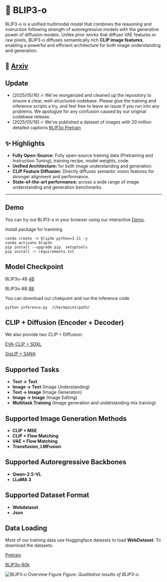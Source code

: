 # 🌌 BLIP3-o

BLIP3-o is a unified multimodal model that combines the reasoning and instruction following strength of autoregressive models with the generative power of diffusion models. Unlike prior works that diffuse VAE features or raw pixels, BLIP3-o diffuses semantically rich **CLIP image features**, enabling a powerful and efficient architecture for both image understanding and generation.

## 📖 [Arxiv](http://arxiv.org/abs/2505.09568)

## Update

- [2025/05/16] 🔥 We’ve reorganized and cleaned up the repository to ensure a clear, well-structured codebase. Please give the training and inference scripts a try, and feel free to leave an issue if you run into any problems. We apologize for any confusion caused by our original codebase release.
- [2025/05/16] 🔥 We’ve published a dataset of images with 20 million detailed captions [BLIP3o Pretrain](https://huggingface.co/datasets/BLIP3o/BLIP3o-Pretrain)



## ✨ Highlights

- **Fully Open-Source:** Fully open-source training data (Pretraining and Instruction Tuning), training recipe, model weights, code.
- **Unified Architecture:** for both image understanding and generation.
- **CLIP Feature Diffusion:** Directly diffuses semantic vision features for stronger alignment and performance.
- **State-of-the-art performance:** across a wide range of image understanding and generation benchmarks.


<!-- <p align="center">
  <img src="figure/arch.png" alt="BLIP3-U Overview Figure" width="700"/>
</p>

*Figure: Overview of the BLIP3-U architecture. We use Flow Matching Loss to predict the ground truth CLIP embeddings. At inference, the autoregressive model first generates a sequence of visual tokens from the given conditioning, and those visual tokens are then passed to a diffusion transformer that decodes them into the final image.* -->


---

## Demo


You can try out BLIP3-o in your browser using our interactive [Demo](https://blip3o.salesforceresearch.ai/). 



Install package for tranining
```Shell
conda create -n blip3o python=3.11 -y
conda activate blip3o
pip install --upgrade pip  setuptools
pip install -r requirements.txt
```

## Model Checkpoint

BLIP3o-4B [4B](https://huggingface.co/BLIP3o/BLIP3o-Model)

BLIP3o-8B [8B](https://huggingface.co/BLIP3o/BLIP3o-Model)

You can  download our chekpoint and run the inference code

```Shell
python inference.py  /checkpoint/path/
```


## CLIP + Diffusion (Encoder + Decoder)
We also provide two CLIP + Diffusion: 

[EVA-CLIP + SDXL](https://huggingface.co/BLIP3o/BLIP3o-Model)

[SigLIP + SANA](https://huggingface.co/BLIP3o/BLIP3o-Model)



## Supported Tasks

- **Text → Text**  
- **Image → Text** (Image Understanding) 
- **Text → Image** (Image Generation)  
- **Image → Image** (Image Editing)  
- **Multitask Training** (Image generation and undetstanding mix training)


## Supported Image Generation Methods

- **CLIP + MSE**  
- **CLIP + Flow Matching** 
- **VAE + Flow Matching** 
- **Transfusion, LMFusion** 



## Supported Autoregressive Backbones

- **Qwen-2.5-VL**  
- **LLaMA 3**


## Supported Dataset Format

- **Webdataset**  
- **Json**


## Data Loading

Most of our training data use Huggingface datasets to load **WebDataset**. To download the datasets:

[Pretrain](https://huggingface.co/datasets/BLIP3o/BLIP3o-Pretrain)

[BLIP3o-60k](https://huggingface.co/datasets/BLIP3o/BLIP3o-60k)

<!-- ---

## 🔍 Image Understanding Performance

BLIP3-U achieves strong performance on standard benchmarks for image understanding.

**Table: Results on image understanding benchmarks. Best results are highlighted in bold.**

| Model             | VQAv2 | GQA  | MMBench | SEED | POPE | MM-Vet | MME-P   | MME-C   | MMMU | RWQA | TEXTVQA |
|------------------|-------|------|---------|------|------|--------|---------|---------|------|------|---------|
| EMU2 Chat 34B     | -     | **65.1** | -       | 62.8 | -    | 48.5   | -       | -       | 34.1 | -    | 66.6    |
| Chameleon 7B      | -     | -    | 19.8    | 27.2 | 19.4 | 8.3    | 202.7   | -       | 22.4 | 39.0 | 0.0     |
| Chameleon 34B     | -     | -    | 32.7    | -    | 59.8 | 9.7    | 604.5   | -       | 38.8 | 39.2 | 0.0     |
| Seed-X 17B        | 63.4  | 49.1 | 70.1    | 66.5 | 84.2 | 43.0   | 1457.0  | -       | 35.6 | -    | -       |
| VILA-U 7B         | 79.4  | 60.8 | 66.6    | 57.1 | 85.8 | 33.5   | 1401.8  | -       | 32.2 | 46.6 | 48.3    |
| LLaVAFusion 16B   | -     | -    | -       | 72.1 | -    | -      | 1603.7  | 367.8   | 41.7 | 60.0 | -       |
| Show-o 1.3B       | 69.4  | 58.0 | -       | -    | 80.0 | -      | 1097.2  | -       | 27.4 | -    | -       |
| EMU3 8B           | 75.1  | 60.3 | 58.5    | 68.2 | 85.2 | 37.2   | 1243.8  | 266.1   | 31.6 | 57.4 | 64.7    |
| MetaMorph 8B      | -     | -    | 75.2    | 71.8 | -    | -      | -       | -       | 41.8 | 58.3 | 60.5    |
| TokenFlow-XL 14B  | 77.6  | 62.7 | 76.8    | 72.6 | **87.8** | 48.2   | 1551.1  | 371.1   | 43.2 | 56.6 | 77.6    |
| Janus 1.3B        | 77.3  | 59.3 | 75.5    | 68.3 | 87.0 | 34.3   | 1338.0  | -       | 30.5 | -    | -       |
| Janus Pro 7B      | -     | 62.0 | 79.2    | 72.1 | 87.4 | 50.0   | 1567.1  | -       | 41.0 | -    | -       |
| **BLIP3-o 8B (Ours)** | **83.1** | 60.5 | **83.5** | **77.5** | 87.5 | **66.6** | **1682.6** | **647.1** | **50.6** | **69.0** | **83.1** | -->


<!-- ---

<!-- ## 🖼️ Image Generation Performance

We evaluate the image generation capability of BLIP3-U on text-conditional generation tasks. The model produces diverse and high-fidelity samples that align well with textual prompts.

| Model              | GenEval | DPG-Bench |
|-------------------|---------|-----------|
| GPT-4o            | 0.84    | -         |
| Chameleon 7B      | 0.39    | -         |
| Seed-X 17B        | 0.51    | -         |
| LLaVAFusion 16B   | 0.63    | -         |
| Show‑o 1.3B       | 0.68    | 67.27     |
| EMU3 8B           | 0.66    | 80.60     |
| TokenFlow‑XL 14B  | 0.63    | 73.38     |
| Janus 1.3B        | 0.61    | 79.68     |
| JanusFlow 1.3B        | 0.63    | 80.09     |
| **BLIP3-o 8B (Ours)** | **0.84** | **82.60**         |

*Table: Image generation results for image generation.* -->



![BLIP3-o Overview Figure](figure/image.png)
*Figure: Qualitative results of BLIP3-o.*


<!-- ---

## 🧠 Novel Capabilities

Below, we highlight three key applications that showcase the model’s versatility beyond standard image generation and understanding benchmarks.

### 🧩 Reasoning-Based Generation

BLIP3-U supports **reasoning-aware image generation**, enabling the model to generate images that require understanding complex textual instructions, abstract prompts, or multi-step inference. Unlike traditional models that rely on shallow keyword matching, BLIP3-U utilizes its unified multimodal architecture to handle:

<!--
![BLIP3-U Overview Figure](figure/reasoning.png)
*Figure: Qualitative results of Reasoning-Based image generation.*
-->

<!-- ### ✏️ Image Editing

Through conditioning on existing images and natural language prompts, BLIP3-U enables **semantic image editing**. This includes:

- Object insertion, deletion, or replacement.
- Style or mood adjustments (e.g., “make it look like a winter night”).
- Context-aware modifications while preserving background and structure.

TODO.

### 🔁 Multi-turn dialogue

A unified model that jointly supports image understanding and generation naturally enables in-context learning scenarios. Previously generated images can serve as context for subsequent tasks, enabling iterative image editing, visual dialogue, and step‑by‑step visual reasoning without mode switching or external pipelines.

TODO.

--- --> 
